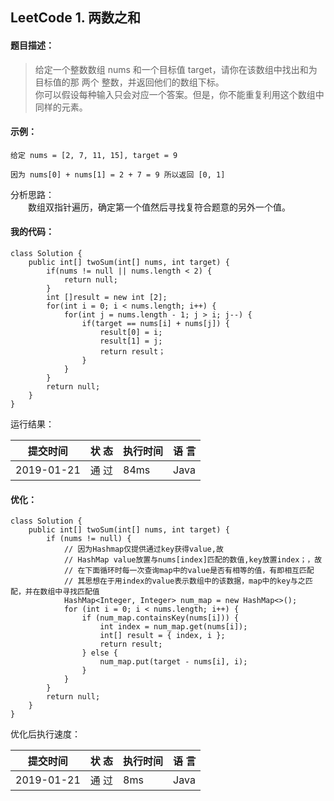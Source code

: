 ## LeetCode 1. 两数之和
  
#### 题目描述：  
> 给定一个整数数组 nums 和一个目标值 target，请你在该数组中找出和为目标值的那 两个 整数，并返回他们的数组下标。  
>你可以假设每种输入只会对应一个答案。但是，你不能重复利用这个数组中同样的元素。  
 
#### 示例：  

    给定 nums = [2, 7, 11, 15], target = 9

    因为 nums[0] + nums[1] = 2 + 7 = 9 所以返回 [0, 1]  
  
分析思路：  
　　数组双指针遍历，确定第一个值然后寻找复符合题意的另外一个值。   
  
#### 我的代码：  

    class Solution {
        public int[] twoSum(int[] nums, int target) {
            if(nums != null || nums.length < 2) {
                return null;
            }
            int []result = new int [2];
            for(int i = 0; i < nums.length; i++) {
                for(int j = nums.length - 1; j > i; j--) {
                    if(target == nums[i] + nums[j]) {
                        result[0] = i;
                        result[1] = j;
                        return result；
                    }
                }
            }
            return null;
        }  
    }  
  
运行结果：  

  |    提交时间  | 状 态 |  执行时间 | 语 言 |
| ----------   | ---   | -------   | ----  |
| 2019-01-21   |通 过  |   84ms    | Java  |
  
#### 优化：  
    class Solution {
        public int[] twoSum(int[] nums, int target) {
            if (nums != null) {  
                // 因为Hashmap仅提供通过key获得value,故  
                // HashMap value放置与nums[index]匹配的数值,key放置index；，故  
                // 在下面循环时每一次查询map中的value是否有相等的值，有即相互匹配  
                // 其思想在于用index的value表示数组中的该数据，map中的key与之匹配，并在数组中寻找匹配值  
                HashMap<Integer, Integer> num_map = new HashMap<>();  
                for (int i = 0; i < nums.length; i++) {  
                    if (num_map.containsKey(nums[i])) {  
                        int index = num_map.get(nums[i]);  
                        int[] result = { index, i };  
                        return result;  
                    } else {  
                        num_map.put(target - nums[i], i);  
                    }  
                }  
            }  
            return null;
        }
    }  
    
  
优化后执行速度：  
    
|    提交时间  | 状 态 |  执行时间 | 语 言 |
| ----------   | ---   | -------   | ----  |
| 2019-01-21   | 通 过 |   8ms     | Java  |